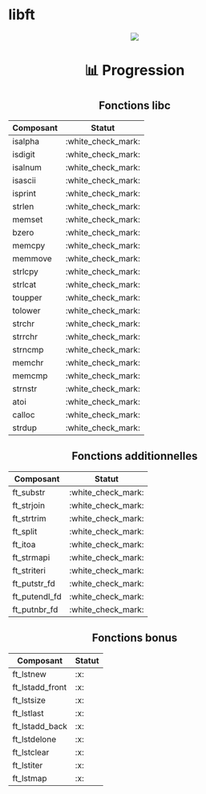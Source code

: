 <h1>libft</h1>

<div align="center">

<img src="https://img.shields.io/badge/norminette-passing-success"/>

<h1>📊 Progression</h1>

<h2>Fonctions libc</h2>

<table>
	<thead>
		<tr>
			<th>Composant</th>
			<th>Statut</th>
		</tr>
	</thead>
	<tbody>
		<tr>
			<td>isalpha</td>
			<td>:white_check_mark:</td>
		</tr>
		<tr>
			<td>isdigit</td>
			<td>:white_check_mark:</td>
		</tr>
		<tr>
			<td>isalnum</td>
			<td>:white_check_mark:</td>
		</tr>
		<tr>
			<td>isascii</td>
			<td>:white_check_mark:</td>
		</tr>
		<tr>
			<td>isprint</td>
			<td>:white_check_mark:</td>
		</tr>
    <tr>
			<td>strlen</td>
			<td>:white_check_mark:</td>
		</tr>
    <tr>
			<td>memset</td>
			<td>:white_check_mark:</td>
		</tr>
    <tr>
			<td>bzero</td>
			<td>:white_check_mark:</td>
		</tr>
    <tr>
			<td>memcpy</td>
			<td>:white_check_mark:</td>
		</tr>
    <tr>
			<td>memmove</td>
			<td>:white_check_mark:</td>
		</tr>
    <tr>
			<td>strlcpy</td>
			<td>:white_check_mark:</td>
		</tr>
    <tr>
			<td>strlcat</td>
			<td>:white_check_mark:</td>
		</tr>
    <tr>
			<td>toupper</td>
			<td>:white_check_mark:</td>
		</tr>
    <tr>
			<td>tolower</td>
			<td>:white_check_mark:</td>
		</tr>
    <tr>
			<td>strchr</td>
			<td>:white_check_mark:</td>
		</tr>
    <tr>
	<tr>
			<td>strrchr</td>
			<td>:white_check_mark:</td>
		</tr>
    <tr>
			<td>strncmp</td>
			<td>:white_check_mark:</td>
		</tr>
    <tr>
			<td>memchr</td>
			<td>:white_check_mark:</td>
		</tr>
    <tr>
			<td>memcmp</td>
			<td>:white_check_mark:</td>
		</tr>
    <tr>
			<td>strnstr</td>
			<td>:white_check_mark:</td>
		</tr>
    <tr>
			<td>atoi</td>
			<td>:white_check_mark:</td>
		</tr>
    <tr>
			<td>calloc</td>
			<td>:white_check_mark:</td>
		</tr>
    <tr>
			<td>strdup</td>
			<td>:white_check_mark:</td>
		</tr>
	</tbody>
</table>

<h2>Fonctions additionnelles</h2>

<table>
	<thead>
		<tr>
			<th>Composant</th>
			<th>Statut</th>
		</tr>
	</thead>
	<tbody>
		<tr>
			<td>ft_substr</td>
			<td>:white_check_mark:</td>
		</tr>
		<tr>
			<td>ft_strjoin</td>
			<td>:white_check_mark:</td>
		</tr>
		<tr>
			<td>ft_strtrim</td>
			<td>:white_check_mark:</td>
		</tr>
		<tr>
			<td>ft_split</td>
			<td>:white_check_mark:</td>
		</tr>
		<tr>
			<td>ft_itoa</td>
			<td>:white_check_mark:</td>
		</tr>
    <tr>
			<td>ft_strmapi</td>
			<td>:white_check_mark:</td>
		</tr>
    <tr>
			<td>ft_striteri</td>
			<td>:white_check_mark:</td>
		</tr>
    <tr>
			<td>ft_putstr_fd</td>
			<td>:white_check_mark:</td>
		</tr>
    <tr>
			<td>ft_putendl_fd</td>
			<td>:white_check_mark:</td>
		</tr>
    <tr>
			<td>ft_putnbr_fd</td>
			<td>:white_check_mark:</td>
		</tr>
	</tbody>
</table>

<h2>Fonctions bonus</h2>

<table>
	<thead>
		<tr>
			<th>Composant</th>
			<th>Statut</th>
		</tr>
	</thead>
	<tbody>
		<tr>
			<td>ft_lstnew</td>
			<td>:x:</td>
		</tr>
		<tr>
			<td>ft_lstadd_front</td>
			<td>:x:</td>
		</tr>
		<tr>
			<td>ft_lstsize</td>
			<td>:x:</td>
		</tr>
		<tr>
			<td>ft_lstlast</td>
			<td>:x:</td>
		</tr>
		<tr>
			<td>ft_lstadd_back</td>
			<td>:x:</td>
		</tr>
    <tr>
			<td>ft_lstdelone</td>
			<td>:x:</td>
		</tr>
    <tr>
			<td>ft_lstclear</td>
			<td>:x:</td>
		</tr>
    <tr>
			<td>ft_lstiter</td>
			<td>:x:</td>
		</tr>
    <tr>
			<td>ft_lstmap</td>
			<td>:x:</td>
		</tr>
	</tbody>
</table>

</div>
